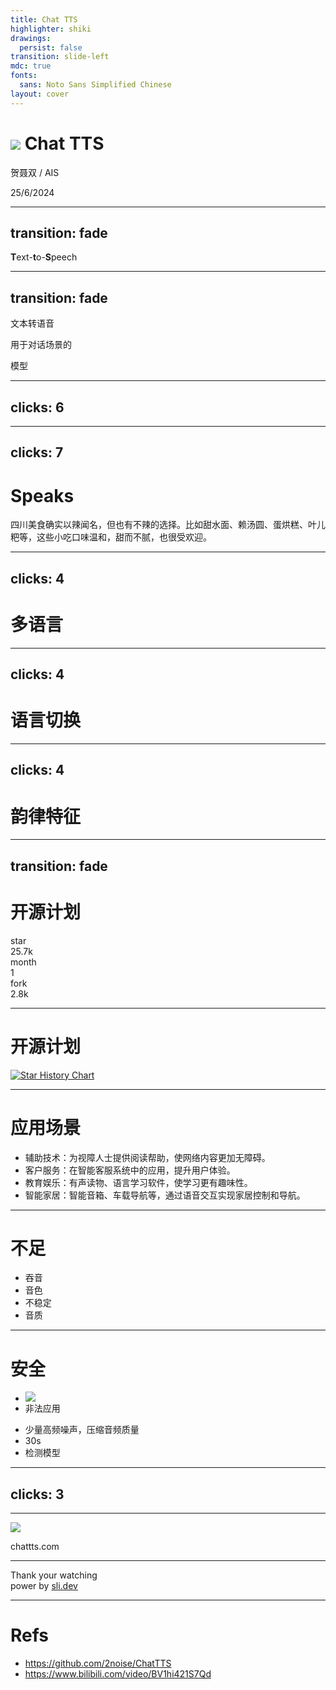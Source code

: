 ```yaml
---
title: Chat TTS 
highlighter: shiki
drawings:
  persist: false
transition: slide-left
mdc: true
fonts:
  sans: Noto Sans Simplified Chinese
layout: cover
---
```


<h1 class="flex items-center gap-4 color-primary"><img class="h-14 inline-block" src="/logo.svg"/> Chat TTS</h1>


贺聂双 / <span text-3>AIS</span>   

<p class="fixed bottom-10 text-3 color-gray">
 25/6/2024
</p>


---
transition: fade
---

<div h-full flex items-center justify-center color-primary>
  <div class="slide-text-primary text-20"><strong class="inline-block color-red">T</strong>ext-<strong class="inline-block color-red">t</strong>o-<strong class="inline-block color-red">S</strong>peech</div>
</div>


---
transition: fade
---

<div h-full flex items-center justify-center color-primary text-20 >
  <p relative v-motion :initial="{ x: 60 }" :enter="{ x: 60 }" :click-2="{x: 0}">
    文本转语音
    <div v-click="1" class="chat absolute  text-8 left-0">
      用于对话场景的
    </div>
  </p>

  <div v-click="2" v-motion :initial="{ x: -30 }" :enter="{ x: 0 }">模型</div>
</div>


<style scoped>

.chat.slidev-vclick-target {
  --at-apply: top--15 transition-all duration-500;
}

.chat.slidev-vclick-hidden {
  --at-apply: top--10;
}
</style>




---
clicks: 6
---


<div h-full flex flex-col items-center justify-center gap-6>
  <Audio v-click="1" src="/introduce.wav" tag='ChatTTS' text='这个模型是专门为对话场景设计的,目前只支持英文跟中文。
最大的模型是使用了十万小时的一个中英文数据训练的。
然后在huggingface上开源了一个四万小时的未监督微调的模型。' :start="$clicks === 2" />


  <div class="flex justify-end items-center gap-10 w-full">
    <Play v-click="5" src="/introduce-detail-1.wav" :start="$clicks===6"/>
    <Play v-click="3" src="/introduce-detail-0.wav" :start="$clicks===4"/>
  </div>
</div>




---
clicks: 7
---

<h1 color-primary>Speaks</h1>


<div h-95 flex flex-col items-center justify-center gap-10>

  <div v-click="1" class="shadow-lg p-6 rounded-1">
    四川美食确实以辣闻名，但也有不辣的选择。比如甜水面、赖汤圆、蛋烘糕、叶儿粑等，这些小吃口味温和，甜而不腻，也很受欢迎。
  </div>

  <div flex justify-end w-full gap-10>
    <Play v-click="6" src="/speak-3.wav" :start="$clicks===7"/>
    <Play v-click="4" src="/speak-2.wav" :start="$clicks===5"/>
    <Play v-click="2" src="/speak-1.wav" :start="$clicks===3"/>
  </div>
</div>





---
clicks: 4
---

<h1 color-primary>多语言</h1>


<div h-90 flex flex-col items-center justify-center gap-10>

  <Audio v-click="1" class="w-160" src="/zh-chattts.wav" tag='ChatTTS' text='ChatTTS是一款强大的对话式文本转语音的模型.' :start="$clicks ===2" />

  <Audio v-click="3" class="w-160" src="/en-chattts.wav" tag='ChatTTS' text='ChatTTS is a text-to-speech model designed for dialogue applications.' :start="$clicks ===4" />
</div>


---
clicks: 4
---

<h1 color-primary>语言切换</h1>



<div h-90 flex flex-col items-center justify-center gap-10>

  <Audio v-click="1" class="w-160" src="/zh-switch.wav" tag='ChatTTS' text='这些元素其实是glam rock，然后加这种bling的感觉。我觉得像这个衣服有一些jacket，比如说那个oversized的那个丹宁的jacket，我觉得是可以offduty的model。' :start="$clicks ===2" />

  <Audio v-click="3" class="w-160" src="/en-switch.wav" tag='ChatTTS' text='These elements are in fact the 迷惑摇滚,combined with a little bit of 闪耀. I think that some 外套 among these clothes like the 大号的 denim 外套. I think i can 模特,下班着装.' :start="$clicks ===4" />
</div>



---
clicks: 4
---

<h1 color-primary>韵律特征</h1>


<div h-90 flex flex-col items-center justify-center gap-10>

  <Audio v-click="1" class="w-160" src="/zh-control.wav" tag='ChatTTS' text='那ChatTTS不仅能够生成自然流畅的语言[uv_break]，还能控制[laugh]笑声[laugh]，[uv_break]停顿啊和语气词啊等副语言现象[uv_break]。其这个韵律呢超越了许多开源模型。' :start="$clicks ===2" />

  <Audio v-click="3" class="w-160" src="/en-control.wav" tag='ChatTTS' text='It supports mixed language input [uv_break] and offers multi speaker capabilities with precise control over prosodic elements[uv_break] like [laugh]laughter[laugh],pauses,[uv_break]and intonation.' :start="$clicks ===4" />
</div>



---
transition: fade
---

<h1 color-primary>开源计划</h1>


<div h-90 flex  items-center justify-center gap-10>

  <div v-click="2" flex text-14 gap-4>
    <div>star</div>
    <div color-primary font-bold>25.7k</div>
  </div>

  <div v-click="1" flex text-14 gap-4>
    <div>month</div>
    <div color-primary font-bold>1</div>
  </div>


  <div v-click="3" flex text-14 gap-4>
    <div>fork</div>
    <div color-primary font-bold>2.8k</div>
  </div>

</div>




---

<h1 color-primary>开源计划</h1>


<div h-full flex items-center justify-center gap-10>
  
  [![Star History Chart](https://api.star-history.com/svg?repos=2noise/ChatTTS&type=Date)](https://star-history.com/#2noise/ChatTTS&Date)

</div>


<style scoped>
  img{
    --at-apply: w-80%;
  }
</style>

---

<h1 color-primary>应用场景</h1>


<div mt-30 text-6>

  <v-clicks>

  - 辅助技术：为视障人士提供阅读帮助，使网络内容更加无障碍。
  - 客户服务：在智能客服系统中的应用，提升用户体验。
  - 教育娱乐：有声读物、语言学习软件，使学习更有趣味性。
  - 智能家居：智能音箱、车载导航等，通过语音交互实现家居控制和导航。
  </v-clicks>
</div>


---

<h1 color-primary>不足</h1>



<div h-90 flex items-center justify-start gap-10 text-6>



<v-clicks>


- 吞音
- 音色
- 不稳定
- 音质
</v-clicks>



</div>


---


<h1 color-primary>安全</h1>



<div h-90 flex items-center justify-start gap-10 text-6>

  <ul>
    <li v-click="1">
      <div class="blur-sm">
        <img src="/curve.svg" h-13 w-30/>
      </div>
    </li>
    <li v-click="2">非法应用</li>
  </ul>



  <ul ml-50>
    <li v-click="3">少量高频噪声，压缩音频质量</li>
    <li v-click="4">30s</li>
    <li v-click="5">检测模型</li>
  </ul>

</div>




---
clicks: 3
---

<!-- <h1 color-primary>总结</h1> -->



<div h-90 flex flex-col items-center justify-center>
  <Audio v-click="1" src="/conclusion.wav" tag='ChatTTS' text='语音合成作为生成式AI的重要组成部分，不仅需关注其技术应用和发展，更需要在伦理和技术实现上找到平衡点。' :start="$clicks === 2" />
</div>



---

<div>
  <img h-80 m-auto src="/url.png"/>
  <p text-12 text-center color-primary>chattts.com</p>
</div>


---

<div h-full flex flex-col items-center justify-center>
  <div class="slide-text-primary text-20 color-primary">Thank your watching</div>
  <div w-full text-right mr-45 color-gray-300>
    <span>power by </span>
    <a href="https://github.com/sujianqingfeng/talks">
      sli.dev
    </a>
  </div>
</div>


---


<h1 color-primary>Refs</h1>

- https://github.com/2noise/ChatTTS
- https://www.bilibili.com/video/BV1hi421S7Qd